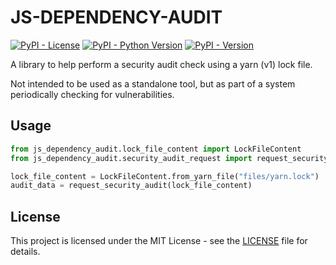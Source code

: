 # JS-DEPENDENCY-AUDIT

[![PyPI - License](https://img.shields.io/pypi/l/js_dependency_audit)](https://pypi.org/project/js-dependency-audit/)
[![PyPI - Python Version](https://img.shields.io/python/required-version-toml?tomlFilePath=https%3A%2F%2Fraw.githubusercontent.com%2Fjeromediaz%2Fjs-dependency-audit%2Frefs%2Fheads%2Fmain%2Fpyproject.toml)](https://pypi.org/project/js_dependency_audit/)
[![PyPI - Version](https://img.shields.io/pypi/v/js_dependency_audit)](https://pypi.org/project/js-dependency-audit/)

A library to help perform a security audit check using a yarn (v1) lock file.

Not intended to be used as a standalone tool, but as part of a system
periodically checking for vulnerabilities.

## Usage

```python
from js_dependency_audit.lock_file_content import LockFileContent
from js_dependency_audit.security_audit_request import request_security_audit

lock_file_content = LockFileContent.from_yarn_file("files/yarn.lock")
audit_data = request_security_audit(lock_file_content)
```

## License

This project is licensed under the MIT License - see the [LICENSE](https://github.com/jeromediaz/js-dependency-audit/blob/main/LICENSE) file for details.
